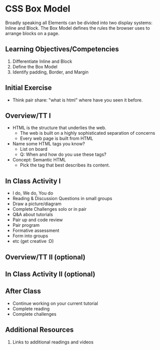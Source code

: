 # CSS Box Model

Broadly speaking all Elements can be divided into two display 
systems: Inline and Block. The Box Model defines the rules 
the browser uses to arrange blocks on a page. 

## Learning Objectives/Competencies

1. Differentiate Inline and Block
1. Define the Box Model
1. Identify padding, Border, and Margin

## Initial Exercise

- Think pair share: "what is html" where have you seen it before.

## Overview/TT I 

- HTML is the structure that underlies the web. 
  - The web is built on a highly sophisticated separation of concerns
  - Every web page is built from HTML
- Name some HTML tags you know?
  - List on board 
  - Q: When and how do you use these tags? 
- Concept: Semantic HTML
  - Pick the tag that best describes its content. 

## In Class Activity I

- I do, We do, You do
- Reading & Discussion Questions in small groups
- Draw a picture/diagram
- Complete Challenges solo or in pair
- Q&A about tutorials
- Pair up and code review
- Pair program
- Formative assessment
- Form into groups
- etc (get creative :D)

## Overview/TT II (optional)

## In Class Activity II (optional)

## After Class

- Continue working on your current tutorial
- Complete reading
- Complete challenges

## Additional Resources

1. Links to additional readings and videos
